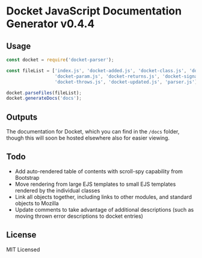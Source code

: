# Docket JavaScript Documentation Generator v0.4.4

## Usage

```javascript
const docket = require('docket-parser');

const fileList = ['index.js', 'docket-added.js', 'docket-class.js', 'docket-module.js', 
                  'docket-param.js', 'docket-returns.js', 'docket-signature.js', 'docket-status.js', 
                  'docket-throws.js', 'docket-updated.js', 'parser.js'];

docket.parseFiles(fileList);
docket.generateDocs('docs');
```

## Outputs

The documentation for Docket, which you can find in the `/docs` folder, though this will soon be hosted 
elsewhere also for easier viewing.

## Todo

* Add auto-rendered table of contents with scroll-spy capability from Bootstrap
* Move rendering from large EJS templates to small EJS templates rendered by the individual classes
* Link all objects together, including links to other modules, and standard objects to Mozilla
* Update comments to take advantage of additional descriptions (such as moving thrown error descriptions to docket entries)

## License

MIT Licensed
